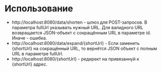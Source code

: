 # Использование

* http://localhost:8080/data/shorten - шлюз для POST-запросов. В параметра fullUrl указывать нужный URL. Для валидного URL возвращается JSON-объект с сокращённым URL в параметре id. Иначе - ошибка.
* http://localhost:8080/data/expand/{shortUrl} - Если заменить {shortUrl} на сокращённый URL, то вернётся JSON объект с полным URL в параметре fullUrl.
* http://localhost:8080/{shortUrl} - редирект на привязаннуй к {shortUrl} адрес.
